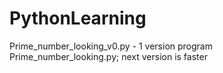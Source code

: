 # PythonLearning

Prime_number_looking_v0.py - 1 version program Prime_number_looking.py; next version is faster 
